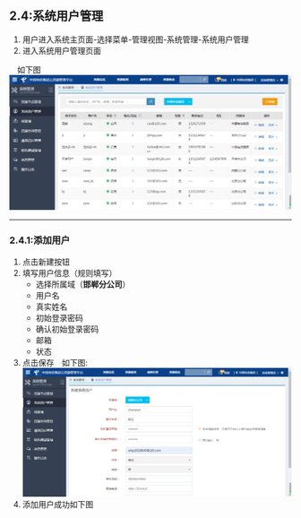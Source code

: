 ## 2.4:系统用户管理

1. 用户进入系统主页面-选择菜单-管理视图-系统管理-系统用户管理
2. 进入系统用户管理页面

&emsp;如下图
![](/assets/systemusermanage.png)
***
### 2.4.1:添加用户
1. 点击新建按钮
2. 填写用户信息（规则填写）
    - 选择所属域（**邯郸分公司**）
    - 用户名
    - 真实姓名
    - 初始登录密码
    - 确认初始登录密码
    - 邮箱
    - 状态
3. 点击保存&emsp;如下图:
![](/assets/addsystemuser.png)
4. 添加用户成功如下图

